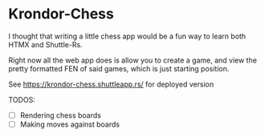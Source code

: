 # Krondor-Chess

I thought that writing a little chess app would be a fun way to learn both HTMX and Shuttle-Rs.

Right now all the web app does is allow you to create a game, and view the pretty formatted FEN of said games, which is just starting position.


See https://krondor-chess.shuttleapp.rs/ for deployed version

TODOS:

- [ ] Rendering chess boards
- [ ] Making moves against boards